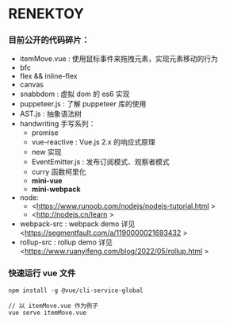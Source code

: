 # RENEKTOY

### 目前公开的代码碎片：

- itemMove.vue : 使用鼠标事件来拖拽元素，实现元素移动的行为
- bfc
- flex && inline-flex
- canvas
- snabbdom : 虚拟 dom 的 es6 实现
- puppeteer.js : 了解 puppeteer 库的使用
- AST.js : 抽象语法树
- handwriting 手写系列：
  - promise
  - vue-reactive : Vue.js 2.x 的响应式原理
  - new 实现
  - EventEmitter.js : 发布订阅模式、观察者模式
  - curry 函数柯里化
  - **mini-vue** 
  - **mini-webpack** 
- node: 
  - <https://www.runoob.com/nodejs/nodejs-tutorial.html >
  - <http://nodejs.cn/learn >
- webpack-src : webpack demo 详见 <https://segmentfault.com/a/1190000021693432 >
- rollup-src : rollup demo 详见 <https://www.ruanyifeng.com/blog/2022/05/rollup.html >



### 快速运行 vue 文件
```
npm install -g @vue/cli-service-global

// 以 itemMove.vue 作为例子
vue serve itemMove.vue
```